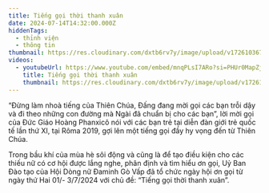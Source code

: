 ```yaml
---
title: Tiếng gọi thời thanh xuân
date: 2024-07-14T14:32:00.000Z
hiddenTags:
  - thỉnh viện
  - thông tin
thumbnail: https://res.cloudinary.com/dxtb6rv7y/image/upload/v1726103671/viber_image_2023-05-15_21-20-09-421_du7qxi.jpg
videos:
  - youtubeUrl: https://www.youtube.com/embed/mnqPLsI7ARo?si=PHUr0MapZjphxDWf
    title: Tiếng gọi thời thanh xuân
    thumbnail: https://res.cloudinary.com/dxtb6rv7y/image/upload/v1726103671/viber_image_2023-05-15_21-20-09-421_du7qxi.jpg
---
```

“Đừng làm nhoà tiếng của Thiên Chúa, Đấng đang mời gọi các bạn trỗi dậy và đi theo những con đường mà Ngài đã chuẩn bị cho các bạn”, lời mời gọi của Đức Giáo Hoàng Phanxicô nói với các bạn trẻ tại diễn đàn giới trẻ quốc tế lần thứ XI, tại Rôma 2019, gợi lên một tiếng gọi đầy hy vọng đến từ Thiên Chúa. 

Trong bầu khí của mùa hè sôi động và cũng là để tạo điều kiện cho các thiếu nữ có cơ hội được lắng nghe, phân định và tìm hiểu ơn gọi, Uỷ Ban Đào tạo của Hội Dòng nữ Đaminh Gò Vấp đã tổ chức ngày hội ơn gọi từ ngày thứ Hai 01/- 3/7/2024 với chủ đề: “Tiếng gọi thời thanh xuân”.

